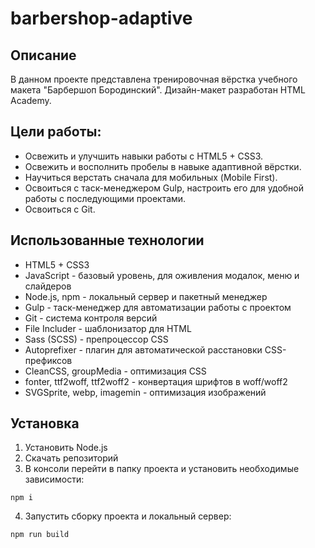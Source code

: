 # barbershop-adaptive

## Описание

В данном проекте представлена тренировочная вёрстка учебного макета "Барбершоп Бородинский".
Дизайн-макет разработан HTML Academy.

## Цели работы:

* Освежить и улучшить навыки работы с HTML5 + CSS3.
* Освежить и восполнить пробелы в навыке адаптивной вёрстки.
* Научиться верстать сначала для мобильных (Mobile First).
* Освоиться с таск-менеджером Gulp, настроить его для удобной работы с последующими проектами.
* Освоиться с Git.

## Использованные технологии

* HTML5 + CSS3
* JavaScript - базовый уровень, для оживления модалок, меню и слайдеров
* Node.js, npm - локальный сервер и пакетный менеджер
* Gulp - таск-менеджер для автоматизации работы с проектом
* Git - система контроля версий
* File Includer - шаблонизатор для HTML
* Sass (SCSS) - препроцессор CSS
* Autoprefixer - плагин для автоматической расстановки CSS-префиксов
* CleanCSS, groupMedia - оптимизация CSS
* fonter, ttf2woff, ttf2woff2 - конвертация шрифтов в woff/woff2
* SVGSprite, webp, imagemin - оптимизация изображений

## Установка

1) Установить Node.js
2) Скачать репозиторий
3) В консоли перейти в папку проекта и установить необходимые зависимости:
```
npm i
```
4) Запустить сборку проекта и локальный сервер:
```
npm run build
```
